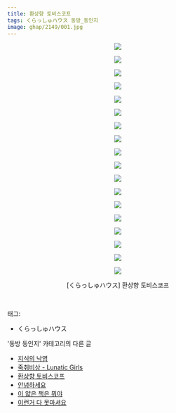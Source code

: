 ```yaml
---
title: 환상향 토비스코프
tags: くらっしゅハウス 동방_동인지
image: ghap/2149/001.jpg
---
```

<div class="article">
<p style="text-align: center; clear: none; float: none;"><img src="{{ site.nasurl }}/ghap/2149/001.jpg"/></p>
<p style="text-align: center; clear: none; float: none;"><img src="{{ site.nasurl }}/ghap/2149/002.jpg"/></p>
<p style="text-align: center; clear: none; float: none;"><img src="{{ site.nasurl }}/ghap/2149/003.jpg"/></p>
<p style="text-align: center; clear: none; float: none;"><img src="{{ site.nasurl }}/ghap/2149/004.jpg"/></p>
<p style="text-align: center; clear: none; float: none;"><img src="{{ site.nasurl }}/ghap/2149/005.jpg"/></p>
<p style="text-align: center; clear: none; float: none;"><img src="{{ site.nasurl }}/ghap/2149/006.jpg"/></p>
<p style="text-align: center; clear: none; float: none;"><img src="{{ site.nasurl }}/ghap/2149/007.jpg"/></p>
<p style="text-align: center; clear: none; float: none;"><img src="{{ site.nasurl }}/ghap/2149/008.jpg"/></p>
<p style="text-align: center; clear: none; float: none;"><img src="{{ site.nasurl }}/ghap/2149/009.jpg"/></p>
<p style="text-align: center; clear: none; float: none;"><img src="{{ site.nasurl }}/ghap/2149/010.jpg"/></p>
<p style="text-align: center; clear: none; float: none;"><img src="{{ site.nasurl }}/ghap/2149/011.jpg"/></p>
<p style="text-align: center; clear: none; float: none;"><img src="{{ site.nasurl }}/ghap/2149/012.jpg"/></p>
<p style="text-align: center; clear: none; float: none;"><img src="{{ site.nasurl }}/ghap/2149/013.jpg"/></p>
<p style="text-align: center; clear: none; float: none;"><img src="{{ site.nasurl }}/ghap/2149/014.jpg"/></p>
<p style="text-align: center; clear: none; float: none;"><img src="{{ site.nasurl }}/ghap/2149/015.jpg"/></p>
<p style="text-align: center; clear: none; float: none;"><img src="{{ site.nasurl }}/ghap/2149/016.jpg"/></p>
<p style="text-align: center; clear: none; float: none;"><img src="{{ site.nasurl }}/ghap/2149/017.jpg"/></p>
<p style="text-align: center; clear: none; float: none;"><img src="{{ site.nasurl }}/ghap/2149/018.jpg"/></p>
<p style="text-align: center; clear: none; float: none;">[くらっしゅハウス] 환상향 토비스코프</p>
<p><br/></p>
</div><div class="tagTrail">
<p>태그: </p>
<ul>
<li>くらっしゅハウス</li>
</ul>
</div><div class="another">
<p>'동방 동인지' 카테고리의 다른 글</p>
<ul>
<li><a href="/2016-09-12-ghap_2152">지식의 낙엽</a></li>
<li><a href="/2016-09-12-ghap_2150">죽취비상 - Lunatic Girls</a></li>
<li><a href="/2016-09-12-ghap_2149">환상향 토비스코프</a></li>
<li><a href="/2016-09-12-ghap_2148">안녕하세요</a></li>
<li><a href="/2016-09-12-ghap_2147">이 얇은 책은 뭐야</a></li>
<li><a href="/2016-09-12-ghap_2146">이런거 다 못마셔요</a></li>
</ul>
</div><div class="cb_module cb_fluid">
<div class="cb_wrt cb_profile">
</div><!-- commentList close -->
</div>